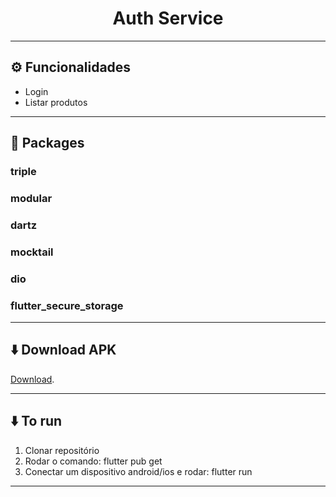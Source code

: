 <h1 align="center"> 
	Auth Service
</h1>

---

## ⚙️ Funcionalidades

- Login
- Listar produtos
---

## 📘 Packages

### triple
### modular
### dartz
### mocktail
### dio
### flutter_secure_storage

---

## ⬇️ Download APK
[Download](https://github.com/cezar-pereira/product-firebase/raw/master/apk/app-armeabi-v7a-release.apk).

---


## ⬇️ To run
1. Clonar repositório
2. Rodar o comando: flutter pub get
3. Conectar um dispositivo android/ios e rodar: flutter run
---


